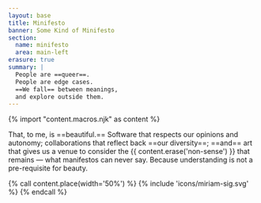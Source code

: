 ```yaml
---
layout: base
title: Minifesto
banner: Some Kind of Minifesto
section:
  name: minifesto
  area: main-left
erasure: true
summary: |
  People are ==queer==.
  People are edge cases.
  ==We fall== between meanings,
  and explore outside them.
---
```

{% import "content.macros.njk" as content %}

That, to me, is ==beautiful.==
Software that respects our opinions and autonomy;
collaborations that reflect back ==our diversity==;
==and== art that gives us a venue to consider
the {{ content.erase('non-sense') }}
that remains —
what manifestos can never say.
Because understanding is not a pre-requisite for beauty.

{% call content.place(width='50%') %}
{% include 'icons/miriam-sig.svg' %}
{% endcall %}
